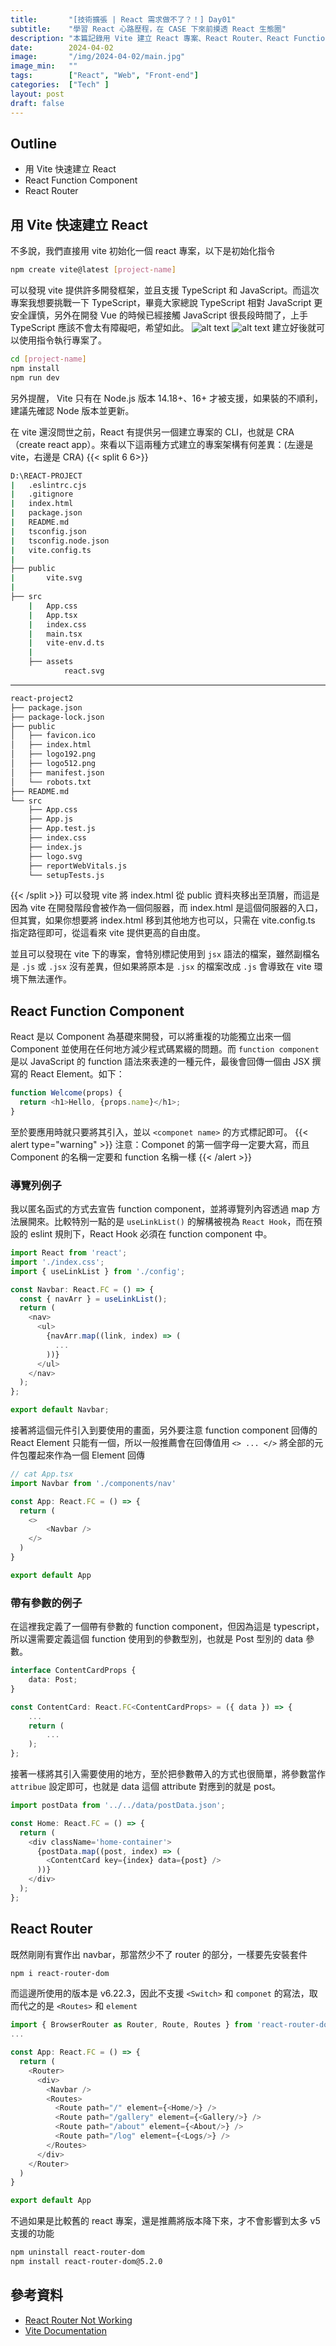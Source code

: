 ```yaml
---
title:       "[技術擴張 | React 需求做不了？！] Day01"
subtitle:    "學習 React 心路歷程，在 CASE 下來前摸透 React 生態圈"
description: "本篇記錄用 Vite 建立 React 專案、React Router、React Function 等內容"
date:        2024-04-02
image:       "/img/2024-04-02/main.jpg"
image_min:   ""
tags:        ["React", "Web", "Front-end"]
categories:  ["Tech" ]
layout: post
draft: false
---
```

## Outline
- 用 Vite 快速建立 React
- React Function Component
- React Router

## 用 Vite 快速建立 React

不多說，我們直接用 vite 初始化一個 react 專案，以下是初始化指令  
```bash
npm create vite@latest [project-name]
```
可以發現 vite 提供許多開發框架，並且支援 TypeScript 和 JavaScript。而這次專案我想要挑戰一下 TypeScript，畢竟大家總說 TypeScript 相對 JavaScript 更安全謹慎，另外在開發 Vue 的時候已經接觸 JavaScript 很長段時間了，上手 TypeScript 應該不會太有障礙吧，希望如此。
![alt text](/img/2024-04-02/image1.png)
![alt text](/img/2024-04-02/image2.png)
建立好後就可以使用指令執行專案了。
```bash
cd [project-name]
npm install     
npm run dev 
```  
另外提醒， Vite 只有在 Node.js 版本 14.18+、16+ 才被支援，如果裝的不順利，建議先確認 Node 版本並更新。

在 vite 還沒問世之前，React 有提供另一個建立專案的 CLI，也就是 CRA（create react app）。來看以下這兩種方式建立的專案架構有何差異：(左邊是 vite，右邊是 CRA)
{{< split 6 6>}}
```bash
D:\REACT-PROJECT
|   .eslintrc.cjs
|   .gitignore
|   index.html
|   package.json
|   README.md
|   tsconfig.json
|   tsconfig.node.json
|   vite.config.ts
|
├── public
|       vite.svg
|
├── src
    |   App.css
    |   App.tsx
    |   index.css
    |   main.tsx
    |   vite-env.d.ts
    |
    ├── assets
            react.svg
```
---
```bash
react-project2
├── package.json
├── package-lock.json
├── public
│   ├── favicon.ico
│   ├── index.html
│   ├── logo192.png
│   ├── logo512.png
│   ├── manifest.json
│   └── robots.txt
├── README.md
└── src
    ├── App.css
    ├── App.js
    ├── App.test.js
    ├── index.css
    ├── index.js
    ├── logo.svg
    ├── reportWebVitals.js
    └── setupTests.js
```
{{< /split >}}
可以發現 vite 將 index.html 從 public 資料夾移出至頂層，而這是因為 vite 在開發階段會被作為一個伺服器，而 index.html 是這個伺服器的入口，但其實，如果你想要將 index.html 移到其他地方也可以，只需在 vite.config.ts 指定路徑即可，從這看來 vite 提供更高的自由度。

並且可以發現在 vite 下的專案，會特別標記使用到 `jsx` 語法的檔案，雖然副檔名是 `.js` 或 `.jsx` 沒有差異，但如果將原本是 `.jsx` 的檔案改成 `.js` 會導致在 vite 環境下無法運作。

## React Function Component

React 是以 Component 為基礎來開發，可以將重複的功能獨立出來一個 Component 並使用在任何地方減少程式碼累綴的問題。而 `function component` 是以 JavaScript 的 function 語法來表達的一種元件，最後會回傳一個由 JSX 撰寫的 React Element。如下：
```javascript
function Welcome(props) {
  return <h1>Hello, {props.name}</h1>;
}
```

至於要應用時就只要將其引入，並以 `<componet name>` 的方式標記即可。
{{< alert type="warning" >}}
注意：Componet 的第一個字母一定要大寫，而且 Component 的名稱一定要和 function 名稱一樣
{{< /alert >}}

### 導覽列例子

我以匿名函式的方式去宣告 function component，並將導覽列內容透過 map 方法展開來。比較特別一點的是 `useLinkList()` 的解構被視為 `React Hook`，而在預設的 eslint 規則下，React Hook 必須在 function component 中。
```typescript
import React from 'react';
import './index.css';
import { useLinkList } from './config';

const Navbar: React.FC = () => {
  const { navArr } = useLinkList();
  return (
    <nav>
      <ul>
        {navArr.map((link, index) => (
          ...
        ))}
      </ul>
    </nav>
  );
};

export default Navbar;
```

接著將這個元件引入到要使用的畫面，另外要注意 function component 回傳的 React Element 只能有一個，所以一般推薦會在回傳值用 `<> ... </>` 將全部的元件包覆起來作為一個 Element 回傳

```typescript
// cat App.tsx
import Navbar from './components/nav'

const App: React.FC = () => {
  return (
    <>
        <Navbar />
    </>
  )
}

export default App
```

### 帶有參數的例子

在這裡我定義了一個帶有參數的 function component，但因為這是 typescript，所以還需要定義這個 function 使用到的參數型別，也就是 Post 型別的 data 參數。
```typescript
interface ContentCardProps {
    data: Post;
}

const ContentCard: React.FC<ContentCardProps> = ({ data }) => {
    ...
    return (
        ...
    );
};
```

接著一樣將其引入需要使用的地方，至於把參數帶入的方式也很簡單，將參數當作 `attribue` 設定即可，也就是 data 這個 attribute 對應到的就是 post。
```typescript
import postData from '../../data/postData.json';

const Home: React.FC = () => {
  return (
    <div className='home-container'>
      {postData.map((post, index) => (
        <ContentCard key={index} data={post} />
      ))}
    </div>
  );
};
```

## React Router

既然剛剛有實作出 navbar，那當然少不了 router 的部分，一樣要先安裝套件
```bash
npm i react-router-dom
```

而這邊所使用的版本是 v6.22.3，因此不支援 `<Switch>` 和 `componet` 的寫法，取而代之的是 `<Routes>` 和 `element`

```typescript
import { BrowserRouter as Router, Route, Routes } from 'react-router-dom';
...

const App: React.FC = () => {
  return (
    <Router>
      <div>
        <Navbar />
        <Routes>
          <Route path="/" element={<Home/>} />
          <Route path="/gallery" element={<Gallery/>} />
          <Route path="/about" element={<About/>} />
          <Route path="/log" element={<Logs/>} />
        </Routes>
      </div>
    </Router>
  )
}

export default App
```

不過如果是比較舊的 react 專案，還是推薦將版本降下來，才不會影響到太多 v5 支援的功能
```bash
npm uninstall react-router-dom
npm install react-router-dom@5.2.0
```

## 參考資料
- [React Router Not Working](https://kinsta.com/knowledgebase/attempted-import-error-switch-is-not-exported-from-react-router-dom/)
- [Vite Documentation](https://cn.vitejs.dev/guide/#index-html-and-project-root)
